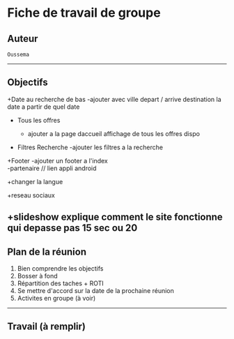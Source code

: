 # Fiche de travail de groupe
## Auteur
   	Oussema
----------------------------------------------------------

## Objectifs

+Date au recherche de bas
	-ajouter avec ville depart / arrive destination la date a partir de quel date 
	
+ Tous les offres
	- ajouter a la page daccueil affichage de tous les offres dispo

+ 	Filtres Recherche
	-ajouter les filtres a la recherche
	
+Footer
	-ajouter un footer a l'index	
	-partenaire // lien appli android

+changer la langue

+reseau sociaux

+slideshow explique comment le site fonctionne qui depasse pas 15 sec ou 20
-------------------------------------------------------------

## Plan de la réunion

1. Bien comprendre les objectifs
2. Bosser à fond
3. Répartition des taches + ROTI
5. Se mettre d'accord sur la date de la prochaine réunion
6. Activites en groupe (à voir)

---------------------------------------------------------------
## Travail (à remplir)
